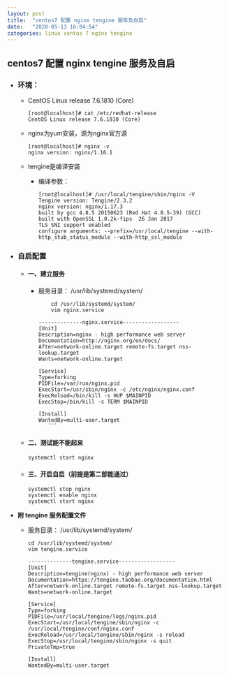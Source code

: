 ```yaml
---
layout: post
title:  "centos7 配置 nginx tengine 服务及自启"
date:   "2020-05-13 16:04:54"
categories: linux centos 7 nginx tengine
---
```


## centos7 配置 nginx tengine 服务及自启

- ### 环境：
  - CentOS Linux release 7.6.1810 (Core)

    ```shell
	[root@localhost]# cat /etc/redhat-release
	CentOS Linux release 7.6.1810 (Core)
    ```

  - nginx为yum安装，源为nginx官方源
    
    ```
    [root@localhost]# nginx -v
    nginx version: nginx/1.16.1
    ```

  - tengine是编译安装
  
    - 编译参数：
	  
      ``` shell
      [root@localhost]# /usr/local/tengine/sbin/nginx -V
      Tengine version: Tengine/2.3.2
      nginx version: nginx/1.17.3
      built by gcc 4.8.5 20150623 (Red Hat 4.8.5-39) (GCC)
      built with OpenSSL 1.0.2k-fips  26 Jan 2017
      TLS SNI support enabled
      configure arguments: --prefix=/usr/local/tengine --with-http_stub_status_module --with-http_ssl_module
      ```	 



- ### 自启配置
  
  - #### 一、建立服务
     
	 - 服务目录： /usr/lib/systemd/system/

	    ``` shell
    	    cd /usr/lib/systemd/system/
    	    vim nginx.service

	    --------------nginx.service------------------
	    [Unit]
	    Description=nginx - high performance web server
	    Documentation=http://nginx.org/en/docs/
	    After=network-online.target remote-fs.target nss-lookup.target
	    Wants=network-online.target

	    [Service]
	    Type=forking
	    PIDFile=/var/run/nginx.pid
	    ExecStart=/usr/sbin/nginx -c /etc/nginx/nginx.conf
	    ExecReload=/bin/kill -s HUP $MAINPID
	    ExecStop=/bin/kill -s TERM $MAINPID

	    [Install]
	    WantedBy=multi-user.target
           ```

   - #### 二、测试能不能起来
     
     ``` shell
     systemctl start nginx
     ```

   - #### 三、开启自启（前提是第二部能通过）

     ``` shell
     systemctl stop nginx
     systemctl enable nginx
     systemctl start nginx
     ```
	 

- **附 tengine 服务配置文件**

  - 服务目录： /usr/lib/systemd/system/

	``` shell
	cd /usr/lib/systemd/system/
	vim tengine.service

	--------------tengine.service------------------
	[Unit]
	Description=tengine(nginx) - high performance web server
	Documentation=https://tengine.taobao.org/documentation.html
	After=network-online.target remote-fs.target nss-lookup.target
	Wants=network-online.target

	[Service]
	Type=forking
	PIDFile=/usr/local/tengine/logs/nginx.pid
	ExecStart=/usr/local/tengine/sbin/nginx -c /usr/local/tengine/conf/nginx.conf
	ExecReload=/usr/local/tengine/sbin/nginx -s reload
	ExecStop=/usr/local/tengine/sbin/nginx -s quit
	PrivateTmp=true

	[Install]
	WantedBy=multi-user.target
	```
